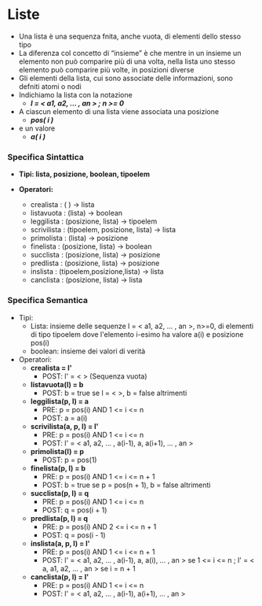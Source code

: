 <h1> Liste </h1>

*  Una lista è una sequenza fnita, anche vuota, di elementi dello
   stesso tipo
* La diferenza col concetto di “insieme” è che mentre in un
  insieme un elemento non può comparire più di una volta, nella
  lista uno stesso elemento può comparire più volte, in posizioni
  diverse
* Gli elementi della lista, cui sono associate delle informazioni,
  sono defniti atomi o nodi
* Indichiamo la lista con la notazione
  * **_l = < a1, a2, … , an > ; n >= 0_**
* A ciascun elemento di una lista viene associata una posizione
    * **_pos( i )_**
* e un valore
    * **_a( i )_**

### Specifica Sintattica

* **Tipi: lista, posizione, boolean, tipoelem**

* **Operatori:**
    * crealista : ( ) → lista
    * listavuota : (lista) → boolean
    * leggilista : (posizione, lista) → tipoelem
    * scrivilista : (tipoelem, posizione, lista) → lista
    * primolista : (lista) → posizione
    * finelista : (posizione, lista) → boolean
    * succlista : (posizione, lista) → posizione
    * predlista : (posizione, lista) → posizione
    * inslista : (tipoelem,posizione,lista) → lista
    * canclista : (posizione, lista) → lista
### Specifica Semantica
* Tipi:
  * Lista: insieme delle sequenze l = < a1, a2, … , an >, n>=0, di elementi di
    tipo tipoelem dove l'elemento i-esimo ha valore a(i) e posizione pos(i)
  * boolean: insieme dei valori di verità
* Operatori:
  * **crealista = l'** 
    * POST: l' = < > (Sequenza vuota)
  * **listavuota(l) = b**
    * POST: b = true se l = < >, b = false altrimenti
  * **leggilista(p, l) = a**
    * PRE: p = pos(i) AND 1 <= i <= n
    * POST: a = a(i)
  * **scrivilista(a, p, l) = l'**
    * PRE: p = pos(i) AND 1 <= i <= n
    * POST: l' = < a1, a2, … , a(i-1), a, a(i+1), … , an >
  * **primolista(l) = p**
    * POST: p = pos(1)
  * **finelista(p, l) = b**
    * PRE: p = pos(i) AND 1 <= i <= n + 1
    * POST: b = true se p = pos(n + 1), b = false altrimenti
  * **succlista(p, l) = q**
    * PRE: p = pos(i) AND 1 <= i <= n
    * POST: q = pos(i + 1)
  * **predlista(p, l) = q**
    * PRE: p = pos(i) AND 2 <= i <= n + 1
    * POST: q = pos(i - 1)
  * **inslista(a, p, l) = l'**
    * PRE: p = pos(i) AND 1 <= i <= n + 1
    * POST: l' = < a1, a2, … , a(i-1), a, a(i), … , an > se 1 <= i <= n ; l' = < a, a1, a2, … , an > se i = n + 1
  * **canclista(p, l) = l'**
    * PRE: p = pos(i) AND 1 <= i <= n
    * POST: l' = < a1, a2, … , a(i-1), a(i+1), … , an >